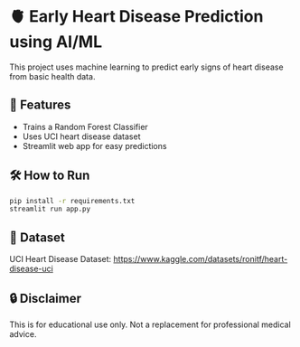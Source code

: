 
# 🫀 Early Heart Disease Prediction using AI/ML

This project uses machine learning to predict early signs of heart disease from basic health data.

## 🚀 Features
- Trains a Random Forest Classifier
- Uses UCI heart disease dataset
- Streamlit web app for easy predictions

## 🛠 How to Run

```bash
pip install -r requirements.txt
streamlit run app.py
```

## 📁 Dataset
UCI Heart Disease Dataset: https://www.kaggle.com/datasets/ronitf/heart-disease-uci

## 🔒 Disclaimer
This is for educational use only. Not a replacement for professional medical advice.

